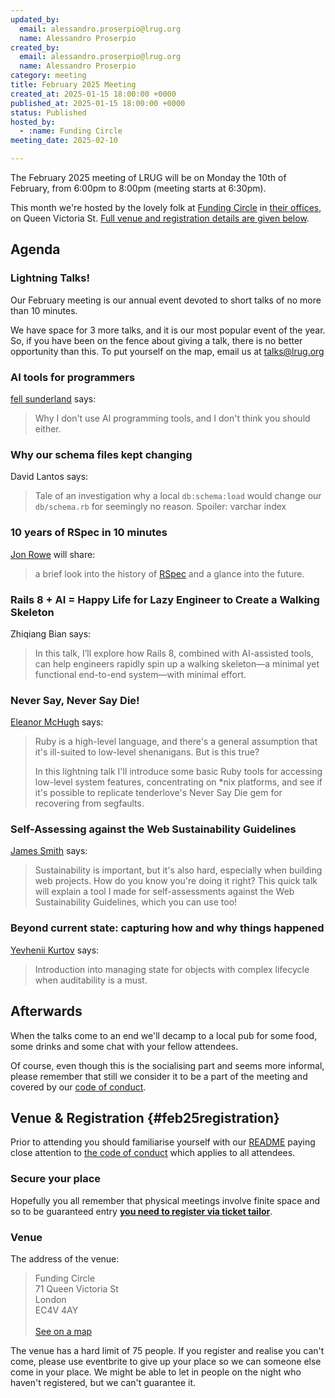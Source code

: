 ```yaml
---
updated_by:
  email: alessandro.proserpio@lrug.org
  name: Alessandro Proserpio
created_by:
  email: alessandro.proserpio@lrug.org
  name: Alessandro Proserpio
category: meeting
title: February 2025 Meeting
created_at: 2025-01-15 18:00:00 +0000
published_at: 2025-01-15 18:00:00 +0000
status: Published
hosted_by:
  - :name: Funding Circle
meeting_date: 2025-02-10

---
```


The February 2025 meeting of LRUG will be on Monday the 10th of
February, from 6:00pm to 8:00pm (meeting starts at 6:30pm).

This month we're hosted by the lovely folk at [Funding
Circle](https://fundingcircle.com) in [their offices][fc-venue], on Queen
Victoria St. [Full venue and registration details are given below](#feb25registration).

## Agenda

### Lightning Talks!

Our February meeting is our annual event devoted to short talks of no more
than 10 minutes.

We have space for 3 more talks, and it is our most popular event of the year. So, if you have been on the fence about giving a talk, there is no better opportunity than this. To put yourself on the map, email us at [talks@lrug.org](mailto:talks@lrug.org)

### AI tools for programmers

[fell sunderland](https://www.fellsunder.land/) says:

> Why I don't use AI programming tools, and I don't think you should either.

### Why our schema files kept changing

David Lantos says:

> Tale of an investigation why a local `db:schema:load` would change our
> `db/schema.rb` for seemingly no reason. Spoiler: varchar index

### 10 years of RSpec in 10 minutes

[Jon Rowe](https://jonrowe.co.uk) will share:

> a brief look into the history of [RSpec](https://rspec.info) and a glance into the future.

### Rails 8 + AI = Happy Life for Lazy Engineer to Create a Walking Skeleton

Zhiqiang Bian says:

> In this talk, I’ll explore how Rails 8, combined with AI-assisted
> tools, can help engineers rapidly spin up a walking skeleton—a minimal
> yet functional end-to-end system—with minimal effort.

### Never Say, Never Say Die!

[Eleanor McHugh](https://slideshare.net/feyeleanor) says:

> Ruby is a high-level language, and there's a general assumption that
> it's ill-suited to low-level shenanigans. But is this true?
>
> In this lightning talk I'll introduce some basic Ruby tools for
> accessing low-level system features, concentrating on *nix platforms,
> and see if it's possible to replicate tenderlove's Never Say Die gem
> for recovering from segfaults.

### Self-Assessing against the Web Sustainability Guidelines

[James Smith](https://floppy.org.uk) says:

> Sustainability is important, but it's also hard, especially when
> building web projects. How do you know you're doing it right? This
> quick talk will explain a tool I made for self-assessments against the
> Web Sustainability Guidelines, which you can use too!

### Beyond current state: capturing how and why things happened

[Yevhenii Kurtov](https://kurtov.pro/) says:

> Introduction into managing state for objects with complex lifecycle
> when auditability is a must.

## Afterwards

When the talks come to an end we'll decamp to a local pub for some food, some
drinks and some chat with your fellow attendees.

Of course, even though this is the socialising part and seems more
informal, please remember that still we consider it to be a part of the
meeting and covered by our [code of conduct](http://readme.lrug.org/#code-of-conduct).

## Venue & Registration {#feb25registration}

Prior to attending you should familiarise yourself with our
[README](http://readme.lrug.org/) paying close attention to [the code of
conduct](http://readme.lrug.org/#code-of-conduct) which applies to all
attendees.

### Secure your place

Hopefully you all remember that physical meetings involve finite space and so to be guaranteed entry **[you need to register via ticket tailor][february2025-ticket-tailor]**.

### Venue

The address of the venue:

> Funding Circle<br/>71 Queen Victoria St<br/>London<br/>EC4V 4AY<br/><br/>[See on a map][fc-venue]

The venue has a hard limit of 75 people.  If you register and realise you
can't come, please use eventbrite to give up your place so we can someone
else come in your place.  We might be able to let in people on the night
who haven't registered, but we can't guarantee it.

[fc-venue]: https://goo.gl/maps/gVwnprtjhNKoK2AJ8
[february2025-ticket-tailor]: https://buytickets.at/lrug/1537576
